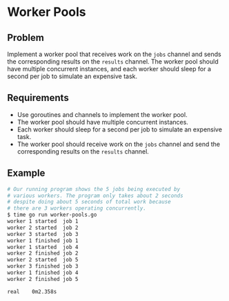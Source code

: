# Worker Pools

## Problem

Implement a worker pool that receives work on the `jobs` channel and sends the corresponding results on the `results` channel. The worker pool should have multiple concurrent instances, and each worker should sleep for a second per job to simulate an expensive task.

## Requirements

- Use goroutines and channels to implement the worker pool.
- The worker pool should have multiple concurrent instances.
- Each worker should sleep for a second per job to simulate an expensive task.
- The worker pool should receive work on the `jobs` channel and send the corresponding results on the `results` channel.

## Example

```sh
# Our running program shows the 5 jobs being executed by
# various workers. The program only takes about 2 seconds
# despite doing about 5 seconds of total work because
# there are 3 workers operating concurrently.
$ time go run worker-pools.go 
worker 1 started  job 1
worker 2 started  job 2
worker 3 started  job 3
worker 1 finished job 1
worker 1 started  job 4
worker 2 finished job 2
worker 2 started  job 5
worker 3 finished job 3
worker 1 finished job 4
worker 2 finished job 5

real	0m2.358s

```